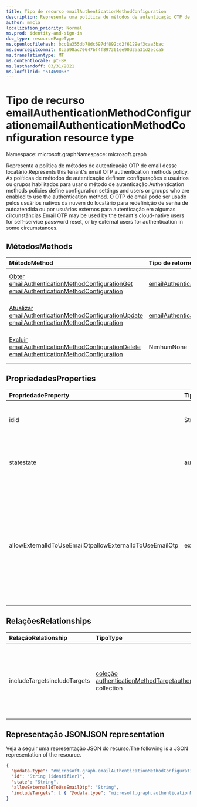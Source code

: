 ```yaml
---
title: Tipo de recurso emailAuthenticationMethodConfiguration
description: Representa uma política de métodos de autenticação OTP de email
author: mmcla
localization_priority: Normal
ms.prod: identity-and-sign-in
doc_type: resourcePageType
ms.openlocfilehash: bcc1a355db78dc697df892cd2f6129ef3caa3bac
ms.sourcegitcommit: 8ca598ac70647bf4f897361ee90d3aa31d2ecca5
ms.translationtype: MT
ms.contentlocale: pt-BR
ms.lasthandoff: 03/31/2021
ms.locfileid: "51469063"
---
```

# <a name="emailauthenticationmethodconfiguration-resource-type"></a><span data-ttu-id="ada7b-103">Tipo de recurso emailAuthenticationMethodConfiguration</span><span class="sxs-lookup"><span data-stu-id="ada7b-103">emailAuthenticationMethodConfiguration resource type</span></span>

<span data-ttu-id="ada7b-104">Namespace: microsoft.graph</span><span class="sxs-lookup"><span data-stu-id="ada7b-104">Namespace: microsoft.graph</span></span>

<span data-ttu-id="ada7b-105">Representa a política de métodos de autenticação OTP de email desse locatário.</span><span class="sxs-lookup"><span data-stu-id="ada7b-105">Represents this tenant's email OTP authentication methods policy.</span></span> <span data-ttu-id="ada7b-106">As políticas de métodos de autenticação definem configurações e usuários ou grupos habilitados para usar o método de autenticação.</span><span class="sxs-lookup"><span data-stu-id="ada7b-106">Authentication methods policies define configuration settings and users or groups who are enabled to use the authentication method.</span></span> <span data-ttu-id="ada7b-107">O OTP de email pode ser usado pelos usuários nativos da nuvem do locatário para redefinição de senha de autoatendida ou por usuários externos para autenticação em algumas circunstâncias.</span><span class="sxs-lookup"><span data-stu-id="ada7b-107">Email OTP may be used by the tenant's cloud-native users for self-service password reset, or by external users for authentication in some circumstances.</span></span>

## <a name="methods"></a><span data-ttu-id="ada7b-108">Métodos</span><span class="sxs-lookup"><span data-stu-id="ada7b-108">Methods</span></span>

|<span data-ttu-id="ada7b-109">Método</span><span class="sxs-lookup"><span data-stu-id="ada7b-109">Method</span></span>|<span data-ttu-id="ada7b-110">Tipo de retorno</span><span class="sxs-lookup"><span data-stu-id="ada7b-110">Return type</span></span>|<span data-ttu-id="ada7b-111">Descrição</span><span class="sxs-lookup"><span data-stu-id="ada7b-111">Description</span></span>|
|:---|:---|:---|
|[<span data-ttu-id="ada7b-112">Obter emailAuthenticationMethodConfiguration</span><span class="sxs-lookup"><span data-stu-id="ada7b-112">Get emailAuthenticationMethodConfiguration</span></span>](../api/emailauthenticationmethodconfiguration-get.md)|[<span data-ttu-id="ada7b-113">emailAuthenticationMethodConfiguration</span><span class="sxs-lookup"><span data-stu-id="ada7b-113">emailAuthenticationMethodConfiguration</span></span>](../resources/emailauthenticationmethodconfiguration.md)|<span data-ttu-id="ada7b-114">Leia as propriedades e as relações de um objeto emailAuthenticationMethodConfiguration.</span><span class="sxs-lookup"><span data-stu-id="ada7b-114">Read the properties and relationships of an emailAuthenticationMethodConfiguration object.</span></span>|
|[<span data-ttu-id="ada7b-115">Atualizar emailAuthenticationMethodConfiguration</span><span class="sxs-lookup"><span data-stu-id="ada7b-115">Update emailAuthenticationMethodConfiguration</span></span>](../api/emailauthenticationmethodconfiguration-update.md)|[<span data-ttu-id="ada7b-116">emailAuthenticationMethodConfiguration</span><span class="sxs-lookup"><span data-stu-id="ada7b-116">emailAuthenticationMethodConfiguration</span></span>](../resources/emailauthenticationmethodconfiguration.md)|<span data-ttu-id="ada7b-117">Atualize as propriedades de um objeto emailAuthenticationMethodConfiguration.</span><span class="sxs-lookup"><span data-stu-id="ada7b-117">Update the properties of an emailAuthenticationMethodConfiguration object.</span></span>|
|[<span data-ttu-id="ada7b-118">Excluir emailAuthenticationMethodConfiguration</span><span class="sxs-lookup"><span data-stu-id="ada7b-118">Delete emailAuthenticationMethodConfiguration</span></span>](../api/emailauthenticationmethodconfiguration-delete.md)|<span data-ttu-id="ada7b-119">Nenhum</span><span class="sxs-lookup"><span data-stu-id="ada7b-119">None</span></span>|<span data-ttu-id="ada7b-120">Exclui um objeto emailAuthenticationMethodConfiguration.</span><span class="sxs-lookup"><span data-stu-id="ada7b-120">Deletes an emailAuthenticationMethodConfiguration object.</span></span>|

## <a name="properties"></a><span data-ttu-id="ada7b-121">Propriedades</span><span class="sxs-lookup"><span data-stu-id="ada7b-121">Properties</span></span>

|<span data-ttu-id="ada7b-122">Propriedade</span><span class="sxs-lookup"><span data-stu-id="ada7b-122">Property</span></span>|<span data-ttu-id="ada7b-123">Tipo</span><span class="sxs-lookup"><span data-stu-id="ada7b-123">Type</span></span>|<span data-ttu-id="ada7b-124">Descrição</span><span class="sxs-lookup"><span data-stu-id="ada7b-124">Description</span></span>|
|:---|:---|:---|
|<span data-ttu-id="ada7b-125">id</span><span class="sxs-lookup"><span data-stu-id="ada7b-125">id</span></span>|<span data-ttu-id="ada7b-126">String</span><span class="sxs-lookup"><span data-stu-id="ada7b-126">String</span></span>|<span data-ttu-id="ada7b-127">O identificador de política do método de autenticação.</span><span class="sxs-lookup"><span data-stu-id="ada7b-127">The authentication method policy identifier.</span></span> <span data-ttu-id="ada7b-128">Herdado [da autenticaçãoMethodConfiguration](../resources/authenticationmethodconfiguration.md).</span><span class="sxs-lookup"><span data-stu-id="ada7b-128">Inherited from [authenticationMethodConfiguration](../resources/authenticationmethodconfiguration.md).</span></span>|
|<span data-ttu-id="ada7b-129">state</span><span class="sxs-lookup"><span data-stu-id="ada7b-129">state</span></span>|<span data-ttu-id="ada7b-130">authenticationMethodState</span><span class="sxs-lookup"><span data-stu-id="ada7b-130">authenticationMethodState</span></span>|<span data-ttu-id="ada7b-131">Indica se esse método de autenticação está habilitado ou não.</span><span class="sxs-lookup"><span data-stu-id="ada7b-131">Indicates whether this authentication method is enabled or not.</span></span> <span data-ttu-id="ada7b-132">Os valores possíveis são: `enabled` e `disabled`.</span><span class="sxs-lookup"><span data-stu-id="ada7b-132">Possible values are: `enabled`, `disabled`.</span></span>|
|<span data-ttu-id="ada7b-133">allowExternalIdToUseEmailOtp</span><span class="sxs-lookup"><span data-stu-id="ada7b-133">allowExternalIdToUseEmailOtp</span></span>|<span data-ttu-id="ada7b-134">externalEmailOtpState</span><span class="sxs-lookup"><span data-stu-id="ada7b-134">externalEmailOtpState</span></span>|<span data-ttu-id="ada7b-135">Determina se o OTP de email pode ser usuável por usuários externos para autenticação.</span><span class="sxs-lookup"><span data-stu-id="ada7b-135">Determines whether email OTP is usable by external users for authentication.</span></span> <span data-ttu-id="ada7b-136">Os valores possíveis são: `default`, `enabled`, `disabled`, `unknownFutureValue`.</span><span class="sxs-lookup"><span data-stu-id="ada7b-136">Possible values are: `default`, `enabled`, `disabled`, `unknownFutureValue`.</span></span> <span data-ttu-id="ada7b-137">Os locatários no estado que não utilizaram a visualização pública terão automaticamente o OTP de email habilitado a partir de março de `default` 2021.</span><span class="sxs-lookup"><span data-stu-id="ada7b-137">Tenants in the `default` state who did not use public preview will automatically have email OTP enabled beginning in March 2021.</span></span>|

## <a name="relationships"></a><span data-ttu-id="ada7b-138">Relações</span><span class="sxs-lookup"><span data-stu-id="ada7b-138">Relationships</span></span>

|<span data-ttu-id="ada7b-139">Relação</span><span class="sxs-lookup"><span data-stu-id="ada7b-139">Relationship</span></span>|<span data-ttu-id="ada7b-140">Tipo</span><span class="sxs-lookup"><span data-stu-id="ada7b-140">Type</span></span>|<span data-ttu-id="ada7b-141">Descrição</span><span class="sxs-lookup"><span data-stu-id="ada7b-141">Description</span></span>|
|:---|:---|:---|
|<span data-ttu-id="ada7b-142">includeTargets</span><span class="sxs-lookup"><span data-stu-id="ada7b-142">includeTargets</span></span>|<span data-ttu-id="ada7b-143">[coleção authenticationMethodTarget](../resources/authenticationmethodtarget.md)</span><span class="sxs-lookup"><span data-stu-id="ada7b-143">[authenticationMethodTarget](../resources/authenticationmethodtarget.md) collection</span></span>|<span data-ttu-id="ada7b-144">Uma coleção de usuários ou grupos habilitados para usar o método de autenticação.</span><span class="sxs-lookup"><span data-stu-id="ada7b-144">A collection of users or groups who are enabled to use the authentication method.</span></span>|

## <a name="json-representation"></a><span data-ttu-id="ada7b-145">Representação JSON</span><span class="sxs-lookup"><span data-stu-id="ada7b-145">JSON representation</span></span>

<span data-ttu-id="ada7b-146">Veja a seguir uma representação JSON do recurso.</span><span class="sxs-lookup"><span data-stu-id="ada7b-146">The following is a JSON representation of the resource.</span></span>
<!-- {
  "blockType": "resource",
  "keyProperty": "id",
  "@odata.type": "microsoft.graph.emailAuthenticationMethodConfiguration",
  "baseType": "microsoft.graph.authenticationMethodConfiguration",
  "openType": false
}
-->

```json
{
  "@odata.type": "#microsoft.graph.emailAuthenticationMethodConfiguration",
  "id": "String (identifier)",
  "state": "String",
  "allowExternalIdToUseEmailOtp": "String",
  "includeTargets": [ { "@odata.type": "microsoft.graph.authenticationMethodTarget" } ]
}
```
